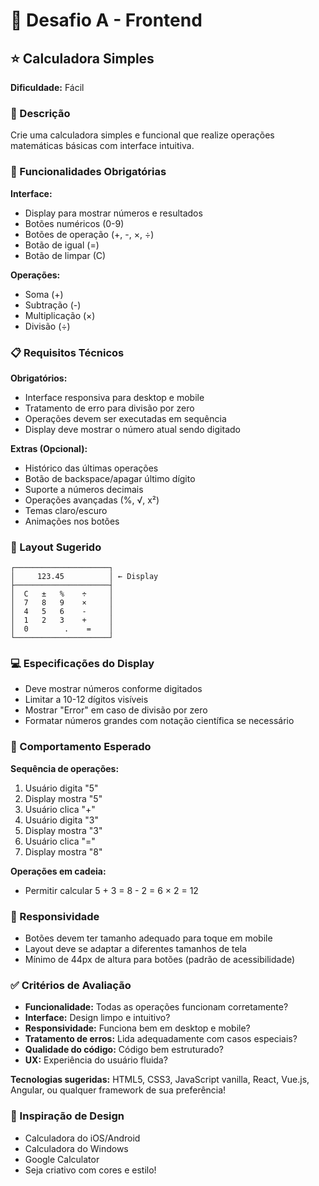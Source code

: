 # 🎨 Desafio A - Frontend
## ⭐ Calculadora Simples

**Dificuldade:** Fácil

### 📝 Descrição
Crie uma calculadora simples e funcional que realize operações matemáticas básicas com interface intuitiva.

### 🎯 Funcionalidades Obrigatórias

**Interface:**
- Display para mostrar números e resultados
- Botões numéricos (0-9)
- Botões de operação (+, -, ×, ÷)
- Botão de igual (=)
- Botão de limpar (C)

**Operações:**
- Soma (+)
- Subtração (-)
- Multiplicação (×)
- Divisão (÷)

### 📋 Requisitos Técnicos

**Obrigatórios:**
- Interface responsiva para desktop e mobile
- Tratamento de erro para divisão por zero
- Operações devem ser executadas em sequência
- Display deve mostrar o número atual sendo digitado

**Extras (Opcional):**
- Histórico das últimas operações
- Botão de backspace/apagar último dígito
- Suporte a números decimais
- Operações avançadas (%, √, x²)
- Temas claro/escuro
- Animações nos botões

### 🎨 Layout Sugerido

```
┌─────────────────────┐
│     123.45          │ ← Display
├─────────────────────┤
│  C   ±   %    ÷     │
│  7   8   9    ×     │
│  4   5   6    -     │
│  1   2   3    +     │
│  0        .    =    │
└─────────────────────┘
```

### 💻 Especificações do Display
- Deve mostrar números conforme digitados
- Limitar a 10-12 dígitos visíveis
- Mostrar "Error" em caso de divisão por zero
- Formatar números grandes com notação científica se necessário

### 🎯 Comportamento Esperado

**Sequência de operações:**
1. Usuário digita "5"
2. Display mostra "5"
3. Usuário clica "+"
4. Usuário digita "3"
5. Display mostra "3"
6. Usuário clica "="
7. Display mostra "8"

**Operações em cadeia:**
- Permitir calcular 5 + 3 = 8 - 2 = 6 × 2 = 12

### 📱 Responsividade
- Botões devem ter tamanho adequado para toque em mobile
- Layout deve se adaptar a diferentes tamanhos de tela
- Mínimo de 44px de altura para botões (padrão de acessibilidade)

### ✅ Critérios de Avaliação

- **Funcionalidade:** Todas as operações funcionam corretamente?
- **Interface:** Design limpo e intuitivo?
- **Responsividade:** Funciona bem em desktop e mobile?
- **Tratamento de erros:** Lida adequadamente com casos especiais?
- **Qualidade do código:** Código bem estruturado?
- **UX:** Experiência do usuário fluida?

**Tecnologias sugeridas:** HTML5, CSS3, JavaScript vanilla, React, Vue.js, Angular, ou qualquer framework de sua preferência!

### 🎨 Inspiração de Design
- Calculadora do iOS/Android
- Calculadora do Windows
- Google Calculator
- Seja criativo com cores e estilo!